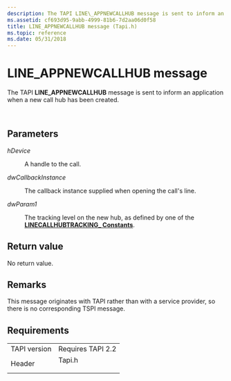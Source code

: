 ```yaml
---
description: The TAPI LINE\_APPNEWCALLHUB message is sent to inform an application when a new call hub has been created.
ms.assetid: cf693d95-9abb-4999-81b6-7d2aa06d0f58
title: LINE_APPNEWCALLHUB message (Tapi.h)
ms.topic: reference
ms.date: 05/31/2018
---
```


# LINE\_APPNEWCALLHUB message

The TAPI **LINE\_APPNEWCALLHUB** message is sent to inform an application when a new call hub has been created.


```C++
            
```



## Parameters

<dl> <dt>

*hDevice* 
</dt> <dd>

A handle to the call.

</dd> <dt>

*dwCallbackInstance* 
</dt> <dd>

The callback instance supplied when opening the call's line.

</dd> <dt>

*dwParam1* 
</dt> <dd>

The tracking level on the new hub, as defined by one of the [**LINECALLHUBTRACKING\_ Constants**](linecallhubtracking--constants.md).

</dd> </dl>

## Return value

No return value.

## Remarks

This message originates with TAPI rather than with a service provider, so there is no corresponding TSPI message.

## Requirements



|                         |                                                                                   |
|-------------------------|-----------------------------------------------------------------------------------|
| TAPI version<br/> | Requires TAPI 2.2<br/>                                                      |
| Header<br/>       | <dl> <dt>Tapi.h</dt> </dl> |



 

 




